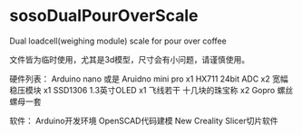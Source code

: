 # sosoDualPourOverScale
Dual loadcell(weighing module) scale for pour over coffee

文件皆为临时使用，尤其是3d模型，尺寸会有小问题，请谨慎使用。

硬件列表：
Arduino nano 或是 Aruidno mini pro x1
HX711 24bit ADC x2
宽幅稳压模块 x1
SSD1306 1.3英寸OLED x1
飞线若干
十几块的珠宝称 x2
Gopro 螺丝螺母一套

软件：
Arduino开发环境
OpenSCAD代码建模
New Creality Slicer切片软件
